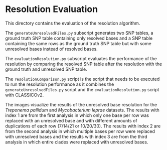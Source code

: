 # Resolution Evaluation

This directory contains the evaluation of the resolution algorithm. 

The `generateUnresolvedFiles.py` subscript generates two SNP tables, a ground truth SNP table containing only resolved bases and a SNP table containing the same rows as the ground truth SNP table but with some unresolved bases instead of resolved bases.

The `evaluationResolution.py` subscript evaluates the performance of the resolution by comparing the resolved SNP table after the resolution with the ground truth and unresolved SNP table.

The `resolutionComparison.py` script is the script that needs to be executed to run the resolution performance as it combines the `generateUnresolvedFiles.py` script and the `evaluationResolution.py` script with CLASSICOv2.

The images visualize the results of the unresolved base resolution for the *Treponema pallidum* and *Mycobacterium leprae* datasets. The results with index 1 are from the first analysis in which only one base per row was replaced with an unresolved base and with different amounts of duplications of each row (7/14/21 or 10/20/30). The results with index 2 are from the second analysis in which multiple bases per row were replaced with unresolved bases and the results with index 3 are from the third analysis in which entire clades were replaced with unresolved bases.
